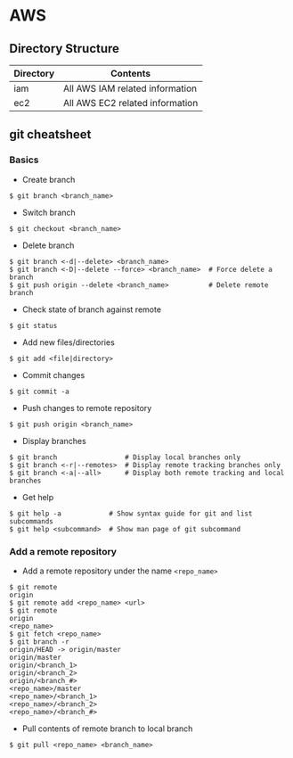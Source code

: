 # AWS

## Directory Structure

| Directory | Contents                        |
|-----------|---------------------------------|
| iam       | All AWS IAM related information |
| ec2       | All AWS EC2 related information |

## git cheatsheet
### Basics
- Create branch
```
$ git branch <branch_name>
```
- Switch branch
```
$ git checkout <branch_name>
```
- Delete branch
```
$ git branch <-d|--delete> <branch_name>
$ git branch <-D|--delete --force> <branch_name>  # Force delete a branch
$ git push origin --delete <branch_name>          # Delete remote branch
```
- Check state of branch against remote
```
$ git status
```
- Add new files/directories
```
$ git add <file|directory>
```
- Commit changes
```
$ git commit -a
```
- Push changes to remote repository
```
$ git push origin <branch_name>
```
- Display branches
```
$ git branch                 # Display local branches only
$ git branch <-r|--remotes>  # Display remote tracking branches only
$ git branch <-a|--all>      # Display both remote tracking and local branches
```
- Get help
```
$ git help -a            # Show syntax guide for git and list subcommands
$ git help <subcommand>  # Show man page of git subcommand
```
### Add a remote repository
- Add a remote repository under the name `<repo_name>`
```
$ git remote
origin
$ git remote add <repo_name> <url>
$ git remote
origin
<repo_name>
$ git fetch <repo_name>
$ git branch -r
origin/HEAD -> origin/master
origin/master
origin/<branch_1>
origin/<branch_2>
origin/<branch_#>
<repo_name>/master
<repo_name>/<branch_1>
<repo_name>/<branch_2>
<repo_name>/<branch_#>
```
- Pull contents of remote branch to local branch
```
$ git pull <repo_name> <branch_name>
```
